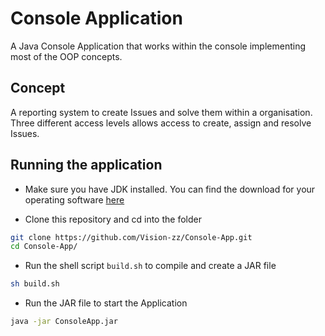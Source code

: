 
# Console Application

A Java Console Application that works within the console implementing most of the OOP concepts.


## Concept

A reporting system to create Issues and solve them within a organisation. Three different access levels allows access to create, assign and resolve Issues.


## Running the application

- Make sure you have JDK installed. You can find the download for your operating software [here](https://www.oracle.com/in/java/technologies/downloads/)

- Clone this repository and cd into the folder
```sh 
git clone https://github.com/Vision-zz/Console-App.git
cd Console-App/
```

- Run the shell script `build.sh` to compile and create a JAR file
```sh
sh build.sh
```

- Run the JAR file to start the Application
```sh
java -jar ConsoleApp.jar
```